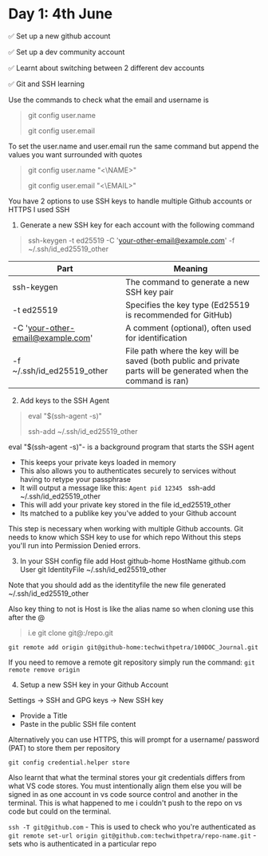 
# Day 1: 4th June

 :white_check_mark: Set up a new github account 

 :white_check_mark: Set up a dev community account 

 :white_check_mark: Learnt about switching between 2 different dev accounts 
 
 :white_check_mark: Git and SSH learning

 Use the commands to check what the email and username is 
 > git config user.name 
 >
 > git config user.email 

To set the user.name and user.email run the same command but append the values you want surrounded with quotes 
 > git config user.name "<\NAME>" 
 >
 > git config user.email "<\EMAIL>"

You have 2 options to use SSH keys to handle multiple Github accounts or HTTPS 
I used SSH 

1. Generate a new SSH key for each account with the following command 
> ssh-keygen -t ed25519 -C 'your-other-email@example.com' -f ~/.ssh/id_ed25519_other

|Part | Meaning |
| --- | --- |
|ssh-keygen | The command to generate a new SSH key pair |
|-t ed25519 | Specifies the key type (Ed25519 is recommended for GitHub)|
|-C 'your-other-email@example.com' | A comment (optional), often used for identification | 
|-f ~/.ssh/id_ed25519_other | File path where the key will be saved (both public and private parts will be generated when the command is ran)|

2. Add keys to the SSH Agent 
> eval "$(ssh-agent -s)"
>
> ssh-add ~/.ssh/id_ed25519_other

eval "$(ssh-agent -s)"- is a background program that starts the SSH agent 
- This keeps your private keys loaded in memory 
- This also allows you to authenticates securely to services without having to retype your passphrase 
- It will output a message like this: `Agent pid 12345 `
ssh-add ~/.ssh/id_ed25519_other 
- This will add your private key stored in the file id_ed25519_other 
- Its matched to a publike key you've added to your Github account 

This step is necessary when working with multiple Github accounts. 
Git needs to know which SSH key to use for which repo 
Without this steps you'll run into Permission Denied errors. 

3. In your SSH config file add 
Host github-home
  HostName github.com
  User git
  IdentityFile ~/.ssh/id_ed25519_other

  Note that you should add as the identityfile the new file generated  ~/.ssh/id_ed25519_other

Also key thing to not is Host is like the alias name so 
when cloning use this after the @ 
> i.e git clone git@<host>:<username>/repo.git
>
`git remote add origin git@github-home:techwithpetra/100DOC_Journal.git`

If you need to remove a remote git repository simply run the command:
 `git remote remove origin` 

4. Setup a new SSH key in your Github Account 

Settings -> SSH and GPG keys -> New SSH key 
- Provide a Title 
- Paste in the public SSH file content 

Alternatively you can use HTTPS, this will prompt for a username/ password (PAT) to store them per repository 

`git config credential.helper store` 

Also learnt that what the terminal stores your git credentials differs from what VS code stores. You must intentionally align them else you will be signed in as one account in vs code source control and another in the terminal. This is what happened to me i couldn't push to the repo on vs code but could on the terminal. 

`ssh -T git@github.com` - This is used to check who you're authenticated as
`git remote set-url origin git@github.com:techwithpetra/repo-name.git` - sets who is authenticated in a particular repo 
